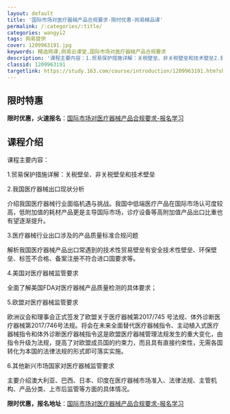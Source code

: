 ```yaml
---
layout: default
title: '国际市场对医疗器械产品合规要求-限时优惠-网易精品课'
permalink: /:categories/:title/
categories: wangyi2
tags: 网易提供
cover: 1209963191.jpg
keywords: 精选网课,网易云课堂,国际市场对医疗器械产品合规要求
description: '课程主要内容：1.贸易保护措施详解：关税壁垒、非关税壁垒和技术壁垒2.我国医疗器械出口现状分析介绍我国医疗器械行业面临机'
classid: 1209963191
targetlink: https://study.163.com/course/introduction/1209963191.htm?share=1&shareId=1025206652&utm_campaign=share&utm_medium=iphoneShare&utm_source=&utm_u=1025206652
---
```


## 限时特惠

**限时优惠，火速报名**：[国际市场对医疗器械产品合规要求-报名学习](https://study.163.com/course/introduction/1209963191.htm?share=1&shareId=1025206652&utm_campaign=share&utm_medium=iphoneShare&utm_source=&utm_u=1025206652)

## 课程介绍

课程主要内容：

1.贸易保护措施详解：关税壁垒、非关税壁垒和技术壁垒

2.我国医疗器械出口现状分析

介绍我国医疗器械行业面临机遇与挑战。我国中低端医疗产品在国际市场认可度较高，低附加值的耗材产品更是主导国际市场，诊疗设备等高附加值产品出口比重也有望逐渐提升。

3.医疗器械行业出口涉及的产品质量标准合规问题

解析我国医疗器械产品出口常遇到的技术性贸易壁垒有安全技术性壁垒、环保壁垒、标签不合格、备案注册不符合进口国要求等。

4.美国对医疗器械监管要求

全面了解美国FDA对医疗器械产品质量检测的具体要求；

5.欧盟对医疗器械监管要求

欧洲议会和理事会正式签发了欧盟关于医疗器械第2017/745 号法规、体外诊断医疗器械第2017/746号法规。将会在未来全面替代医疗器械指令、主动植入式医疗器械指令和体外诊断医疗器械指令这是欧盟医疗器械管理法规发生的重大变化，由指令升级为法规，提高了对欧盟成员国的约束力，而且具有直接约束性，无需各国转化为本国的法律法规的形式即可落实实施。

6.其他新兴市场国家对医疗器械监管要求 

主要介绍澳大利亚、巴西、日本、印度在医疗器械市场准入、法律法规、主管机构、产品分类、上市后监管等方面的具体情况。

**限时优惠，报名地址**：[国际市场对医疗器械产品合规要求-报名学习](https://study.163.com/course/introduction/1209963191.htm?share=1&shareId=1025206652&utm_campaign=share&utm_medium=iphoneShare&utm_source=&utm_u=1025206652)

